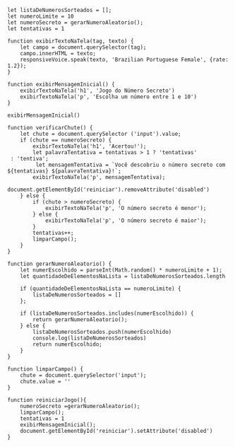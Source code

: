     let listaDeNumerosSorteados = [];
    let numeroLimite = 10
    let numeroSecreto = gerarNumeroAleatorio();
    let tentativas = 1
    
    function exibirTextoNaTela(tag, texto) {
        let campo = document.querySelector(tag);
        campo.innerHTML = texto;
        responsiveVoice.speak(texto, 'Brazilian Portuguese Female', {rate: 1.2}); 
    }
    
    function exibirMensagemInicial() {
        exibirTextoNaTela('h1', 'Jogo do Número Secreto')
        exibirTextoNaTela('p', 'Escolha um número entre 1 e 10')
    }
    
    exibirMensagemInicial()
    
    function verificarChute() {
        let chute = document.querySelector ('input').value;
        if (chute == numeroSecreto) {
            exibirTextoNaTela('h1', 'Acertou!');
            let palavraTentativa = tentativas > 1 ? 'tentativas'
     : 'tentiva';
             let mensagemTentativa = `Você descobriu o número secreto com ${tentativas} ${palavraTentativa}!`;
            exibirTextoNaTela('p', mensagemTentativa);
            document.getElementById('reiniciar').removeAttribute('disabled')
        } else {
            if (chute > numeroSecreto) {
                exibirTextoNaTela('p', 'O número secreto é menor');
            } else {
                exibirTextoNaTela('p', 'O número secreto é maior');
            }
            tentativas++;
            limparCampo();
        }
    }
    
    function gerarNumeroAleatorio() {
        let numerEscolhido = parseInt(Math.random() * numeroLimite + 1);
        let quantidadeDeElementosNaLista = listaDeNumerosSorteados.length
    
        if (quantidadeDeElementosNaLista == numeroLimite) {
            listaDeNumerosSorteados = []
        };
    
        if (listaDeNumerosSorteados.includes(numerEscolhido)) {
            return gerarNumeroAleatorio();
        } else {
            listaDeNumerosSorteados.push(numerEscolhido)
            console.log(listaDeNumerosSorteados) 
            return numerEscolhido;
        }
    }
    
    function limparCampo() {
        chute = document.querySelector('input');
        chute.value = ''
    }
    
    function reiniciarJogo(){
        numeroSecreto =gerarNumeroAleatorio();
        limparCampo();
        tentativas = 1
        exibirMensagemInicial();
        document.getElementById('reiniciar').setAttribute('disabled')
    }
